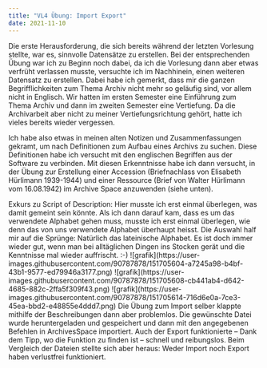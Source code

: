 ```yaml
---
title: "VL4 Übung: Import Export"
date: 2021-11-10
---
```


Die erste Herausforderung, die sich bereits während der letzten Vorlesung stellte, war es, sinnvolle Datensätze zu erstellen. Bei der entsprechenden Übung war ich zu Beginn noch dabei, da ich die Vorlesung dann aber etwas verfrüht verlassen musste, versuchte ich im Nachhinein, einen weiteren Datensatz zu erstellen. Dabei habe ich gemerkt, dass mir die ganzen Begrifflichkeiten zum Thema Archiv nicht mehr so geläufig sind, vor allem nicht in Englisch. Wir hatten im ersten Semester eine Einführung zum Thema Archiv und dann im zweiten Semester eine Vertiefung. Da die Archivarbeit aber nicht zu meiner Vertiefungsrichtung gehört, hatte ich vieles bereits wieder vergessen.
<p>
Ich habe also etwas in meinen alten Notizen und Zusammenfassungen gekramt, um nach Definitionen zum Aufbau eines Archivs zu suchen. Diese Definitionen habe ich versucht mit den englischen Begriffen aus der Software zu verbinden. Mit diesen Erkenntnisse habe ich dann versucht, in der Übung zur Erstellung einer Accession (Briefnachlass von Elisabeth Hürlimann 1939-1944) und einer Ressource (Brief von Walter Hürlimann vom 16.08.1942) im Archive Space anzuwenden (siehe unten).
<p>
Exkurs zu Script of Description: Hier musste ich erst einmal überlegen, was damit gemeint sein könnte. Als ich dann darauf kam, dass es um das verwendete Alphabet gehen muss, musste ich erst einmal überlegen, wie denn das von uns verwendete Alphabet überhaupt heisst. Die Auswahl half mir auf die Sprünge: Natürlich das lateinische Alphabet. Es ist doch immer wieder gut, wenn man bei alltäglichen Dingen ins Stocken gerät und die Kenntnisse mal wieder auffrischt. :-)
![grafik](https://user-images.githubusercontent.com/90787878/151705604-a7245a98-b4bf-43b1-9577-ed79946a3177.png)
![grafik](https://user-images.githubusercontent.com/90787878/151705608-cb441ab4-d642-4685-882c-2ffa5f309f43.png)
![grafik](https://user-images.githubusercontent.com/90787878/151705614-716d6e0a-7ce3-45ea-bbd2-e48855e4ddd7.png)
Die Übung zum Import selber klappte mithilfe der Beschreibungen dann aber problemlos. Die gewünschte Datei wurde heruntergeladen und gespeichert und dann mit den angegebenen Befehlen in ArchivesSpace importiert. Auch der Export funktionierte – Dank dem Tipp, wo die Funktion zu finden ist – schnell und reibungslos. Beim Vergleich der Dateien stellte sich aber heraus: Weder Import noch Export haben verlustfrei funktioniert.
